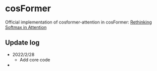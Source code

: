 # cosFormer

Official implementation of cosformer-attention in cosFormer: [Rethinking Softmax in Attention](https://arxiv.org/abs/2202.08791)

## Update log

- 2022/2/28
  - Add core code
- 
